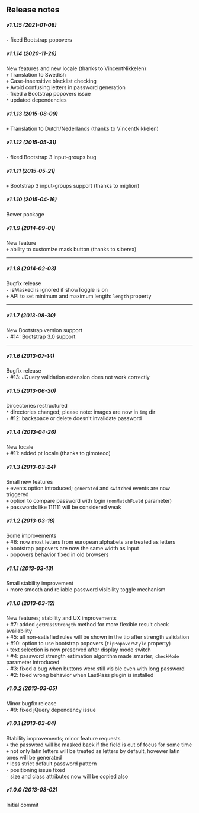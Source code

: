 Release notes
-------------
##### v1.1.15 (2021-01-08)
`-` fixed Bootstrap popovers  

##### v1.1.14 (2020-11-26)
New features and new locale (thanks to VincentNikkelen)  
`+` Translation to Swedish  
`+` Case-insensitive blacklist checking  
`+` Avoid confusing letters in password generation  
`-` fixed a Bootstrap popovers issue  
`*` updated dependencies  

##### v1.1.13 (2015-08-09)
`+` Translation to Dutch/Nederlands (thanks to VincentNikkelen)

##### v1.1.12 (2015-05-31)
`-` fixed Bootstrap 3 input-groups bug

##### v1.1.11 (2015-05-21)
`+` Bootstrap 3 input-groups support (thanks to migliori)

##### v1.1.10 (2015-04-16)
Bower package

##### v1.1.9 (2014-09-01)
New feature  
`+` ability to customize mask button (thanks to siberex)  

-------------
##### v1.1.8 (2014-02-03)
Bugfix release  
`-` isMasked is ignored if showToggle is on  
`+` API to set minimum and maximum length: `length` property  

-------------
##### v1.1.7 (2013-08-30)
New Bootstrap version support  
`-` #14: Bootstrap 3.0 support  

-------------
##### v1.1.6 (2013-07-14)
Bugfix release  
`-` #13: JQuery validation extension does not work correctly  

##### v1.1.5 (2013-06-30)
Dircectories restructured  
`*` directories changed; please note: images are now in `img` dir  
`-` #12: backspace or delete doesn't invalidate password  

##### v1.1.4 (2013-04-26)
New locale  
`+` #11: added pt locale (thanks to gimoteco)  
##### v1.1.3 (2013-03-24)
Small new features  
`+` events option introduced; `generated` and `switched` events are now triggered  
`+` option to compare password with login (`nonMatchField` parameter)  
`+` passwords like 111111 will be considered weak  

##### v1.1.2 (2013-03-18)
Some improvements  
`+` #6: now most letters from european alphabets are treated as letters  
`+` bootstrap popovers are now the same width as input  
`-` popovers behavior fixed in old browsers  

##### v1.1.1 (2013-03-13)
Small stability improvement  
`+` more smooth and reliable password visibility toggle mechanism

##### v1.1.0 (2013-03-12)
New features; stability and UX improvements  
`+` #7: added `getPassStrength` method for more flexible result check availability  
`+` #5: all non-satisfied rules will be shown in the tip after strength validation  
`+` #10: option to use bootstrap popovers (`tipPopoverStyle` property)  
`+` text selection is now preserved after display mode switch  
`*` #4: password strength estimation algorithm made smarter; `checkMode` parameter introduced  
`-` #3: fixed a bug when buttons were still visible even with long password  
`-` #2: fixed wrong behavior when LastPass plugin is installed

##### v1.0.2 (2013-03-05)
Minor bugfix release  
`-` #9: fixed jQuery dependency issue  

##### v1.0.1 (2013-03-04)
Stability improvements; minor feature requests  
`+` the password will be masked back if the field is out of focus for some time  
`+` not only latin letters will be treated as letters by default, hovewer latin ones will be generated  
`*` less strict default password pattern  
`-` positioning issue fixed  
`-` size and class attributes now will be copied also  

##### v1.0.0 (2013-03-02)
Initial commit
